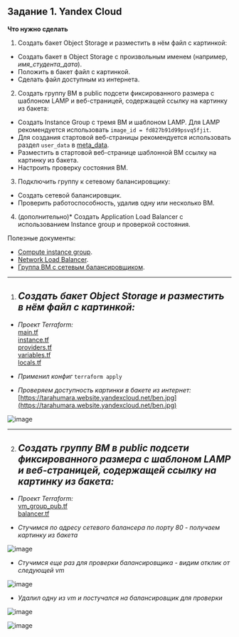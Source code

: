## Задание 1. Yandex Cloud 

**Что нужно сделать**

1. Создать бакет Object Storage и разместить в нём файл с картинкой:

 - Создать бакет в Object Storage с произвольным именем (например, _имя_студента_дата_).
 - Положить в бакет файл с картинкой.
 - Сделать файл доступным из интернета.
 
2. Создать группу ВМ в public подсети фиксированного размера с шаблоном LAMP и веб-страницей, содержащей ссылку на картинку из бакета:

 - Создать Instance Group с тремя ВМ и шаблоном LAMP. Для LAMP рекомендуется использовать `image_id = fd827b91d99psvq5fjit`.
 - Для создания стартовой веб-страницы рекомендуется использовать раздел `user_data` в [meta_data](https://cloud.yandex.ru/docs/compute/concepts/vm-metadata).
 - Разместить в стартовой веб-странице шаблонной ВМ ссылку на картинку из бакета.
 - Настроить проверку состояния ВМ.
 
3. Подключить группу к сетевому балансировщику:

 - Создать сетевой балансировщик.
 - Проверить работоспособность, удалив одну или несколько ВМ.
4. (дополнительно)* Создать Application Load Balancer с использованием Instance group и проверкой состояния.

Полезные документы:

- [Compute instance group](https://registry.terraform.io/providers/yandex-cloud/yandex/latest/docs/resources/compute_instance_group).
- [Network Load Balancer](https://registry.terraform.io/providers/yandex-cloud/yandex/latest/docs/resources/lb_network_load_balancer).
- [Группа ВМ с сетевым балансировщиком](https://cloud.yandex.ru/docs/compute/operations/instance-groups/create-with-balancer).


--------   
1. ## *Создать бакет Object Storage и разместить в нём файл с картинкой:*   
- *Проект Terraform:*   
      [main.tf](https://github.com/Heimdier/Terraform/blob/main/clopro-homeworks/15.1/main.tf)   
      [instance.tf](https://github.com/Heimdier/Terraform/blob/main/clopro-homeworks/15.1/instance.tf)   
      [providers.tf](https://github.com/Heimdier/Terraform/blob/main/clopro-homeworks/15.1/providers.tf)   
      [variables.tf](https://github.com/Heimdier/Terraform/blob/main/clopro-homeworks/15.1/variables.tf)   
      [locals.tf](https://github.com/Heimdier/Terraform/blob/main/clopro-homeworks/15.1/locals.tf)
   

- *Применил конфиг*
   `terraform apply`   

- *Проверяем доступность картинки в бакете из интернет:*   [https://tarahumara.website.yandexcloud.net/ben.jpg](https://tarahumara.website.yandexcloud.net/ben.jpg)

![image](https://tarahumara.website.yandexcloud.net/ben.jpg)  

--------

2. ## *Создать группу ВМ в public подсети фиксированного размера с шаблоном LAMP и веб-страницей, содержащей ссылку на картинку из бакета:*    
- *Проект Terraform:*   
      [vm_group_pub.tf](https://github.com/Heimdier/Terraform/blob/main/clopro-homeworks/15.2/vm_group_pub.tf)   
      [balancer.tf](https://github.com/Heimdier/Terraform/blob/main/clopro-homeworks/15.2/balancer.tf)   

- *Стучимся по адресу сетевого балансера по порту 80 - получаем картинку из бакета*   

![image](https://github.com/user-attachments/assets/9afb53b0-6e30-4ee1-8ace-17afe744649c)

- *Стучимся еще раз для проверки балансировщика - видим отклик от следующей vm*   

![image](https://github.com/user-attachments/assets/a521870f-df45-4e63-a50e-7e614badd4d3)

- *Удалил одну из vm и постучался на балансировщик для проверки*   

![image](https://github.com/user-attachments/assets/46c60f16-7ebf-434f-9c7d-f4a3c841d329)

![image](https://github.com/user-attachments/assets/b6e73e61-a240-4f7b-9c35-cc82c0ecc518)


